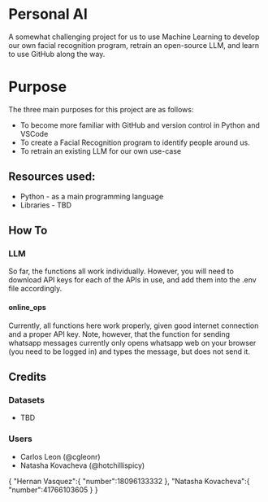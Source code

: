 # Personal AI
A somewhat challenging project for us to use Machine Learning to develop our own facial recognition program, retrain an open-source LLM, and learn to use GitHub along the way.

# Purpose
The three main purposes for this project are as follows:
- To become more familiar with GitHub and version control in Python and VSCode
- To create a Facial Recognition program to identify people around us.
- To retrain an existing LLM for our own use-case

## Resources used:
- Python - as a main programming language
- Libraries - TBD


## How To
### LLM
So far, the functions all work individually. However, you will need to download API keys for each of the APIs in use, and add them into the .env file accordingly.
#### online_ops
Currently, all functions here work properly, given good internet connection and a proper API key. Note, however, that the function for sending whatsapp messages currently only opens whatsapp web on your browser (you need to be logged in) and types the message, but does not send it.





## Credits
### Datasets
- TBD


### Users
- Carlos Leon (@cgleonr)
- Natasha Kovacheva (@hotchillispicy)


{
    "Hernan Vasquez":{
        "number":18096133332
    },
    "Natasha Kovacheva":{
        "number":41766103605
    }
}